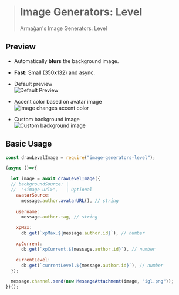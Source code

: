 > # Image Generators: Level
> Armağan's Image Generators: Level


## Preview
- Automatically **blurs** the background image.
- **Fast:** Small (350x132) and async.
- Default preview<br>
![Default Preview](https://i.imgur.com/LtI4YmK.png)

- Accent color based on avatar image<br>
![Image changes accent color](https://i.imgur.com/J60vZei.png)

- Custom background image<br>
![Custom background image](https://i.imgur.com/amWRxZ3.png)

## Basic Usage
```js
const drawLevelImage = require("image-generators-level");

(async ()=>{

  let image = await drawLevelImage({
  // backgroundSource: |
  //  "<image url>",   | Optional
    avatarSource: 
      message.author.avatarURL(), // string
  
    username: 
      message.author.tag, // string

    xpMax: 
      db.get(`xpMax.${message.author.id}`), // number

    xpCurrent: 
      db.get(`xpCurrent.${message.author.id}`), // number

    currentLevel: 
      db.get(`currentLevel.${message.author.id}`), // number
  });

  message.channel.send(new MessageAttachment(image, "igl.png"));
})();
```